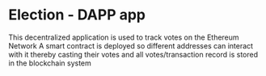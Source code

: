 
# Election - DAPP app
This decentralized application is used to track votes  on the Ethereum Network
A smart contract is deployed so different addresses can interact with it thereby casting their votes and all votes/transaction record is stored in the blockchain system
